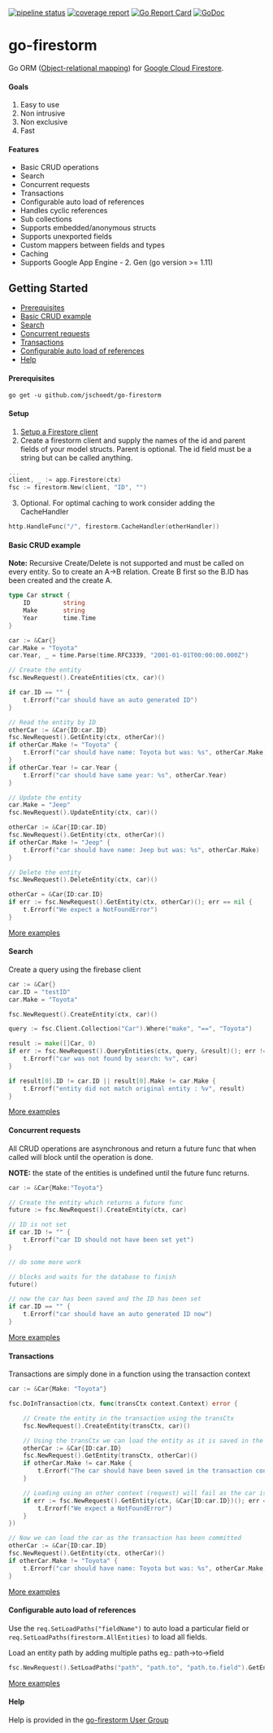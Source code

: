 [![pipeline status](https://gitlab.com/jens.schoedt/go-firestorm/badges/master/pipeline.svg)](https://gitlab.com/jens.schoedt/go-firestorm/commits/master)
[![coverage report](https://gitlab.com/jens.schoedt/go-firestorm/badges/master/coverage.svg)](https://gitlab.com/jens.schoedt/go-firestorm/commits/master)
[![Go Report Card](https://goreportcard.com/badge/github.com/jschoedt/go-firestorm)](https://goreportcard.com/report/github.com/jschoedt/go-firestorm)
[![GoDoc](https://godoc.org/github.com/jschoedt/go-firestorm?status.svg)](https://godoc.org/github.com/jschoedt/go-firestorm)

# go-firestorm
Go ORM ([Object-relational mapping](https://en.wikipedia.org/wiki/Object-relational_mapping)) for [Google Cloud Firestore](https://cloud.google.com/firestore/).


#### Goals
1. Easy to use
2. Non intrusive
4. Non exclusive
3. Fast

#### Features
- Basic CRUD operations
- Search
- Concurrent requests
- Transactions
- Configurable auto load of references
- Handles cyclic references
- Sub collections
- Supports embedded/anonymous structs
- Supports unexported fields
- Custom mappers between fields and types
- Caching
- Supports Google App Engine - 2. Gen (go version >= 1.11)


## Getting Started

   * [Prerequisites](#prerequisites)
   * [Basic CRUD example](#basic-crud-example)
   * [Search](#search)
   * [Concurrent requests](#concurrent-requests)
   * [Transactions](#transactions)
   * [Configurable auto load of references](#configurable-auto-load)
   * [Help](#help)


#### Prerequisites

```
go get -u github.com/jschoedt/go-firestorm
```

#### Setup

1. [Setup a Firestore client](https://firebase.google.com/docs/firestore/quickstart#set_up_your_development_environment)
2. Create a firestorm client and supply the names of the id and parent fields of your model structs.
Parent is optional. The id field must be a string but can be called anything.
```go
...
client, _ := app.Firestore(ctx)
fsc := firestorm.New(client, "ID", "")
```
3. Optional. For optimal caching to work consider adding the CacheHandler
```go
http.HandleFunc("/", firestorm.CacheHandler(otherHandler))
```
#### Basic CRUD example
**Note:** Recursive Create/Delete is not supported and must be called on every entity.
So to create an A->B relation. Create B first so the B.ID has been created and the create A.

```go
type Car struct {
	ID         string
	Make       string
	Year       time.Time
}
```
```go
car := &Car{}
car.Make = "Toyota"
car.Year, _ = time.Parse(time.RFC3339, "2001-01-01T00:00:00.000Z")

// Create the entity
fsc.NewRequest().CreateEntities(ctx, car)()

if car.ID == "" {
    t.Errorf("car should have an auto generated ID")
}

// Read the entity by ID
otherCar := &Car{ID:car.ID}
fsc.NewRequest().GetEntity(ctx, otherCar)()
if otherCar.Make != "Toyota" {
    t.Errorf("car should have name: Toyota but was: %s", otherCar.Make)
}
if otherCar.Year != car.Year {
    t.Errorf("car should have same year: %s", otherCar.Year)
}

// Update the entity
car.Make = "Jeep"
fsc.NewRequest().UpdateEntity(ctx, car)()

otherCar := &Car{ID:car.ID}
fsc.NewRequest().GetEntity(ctx, otherCar)()
if otherCar.Make != "Jeep" {
    t.Errorf("car should have name: Jeep but was: %s", otherCar.Make)
}

// Delete the entity
fsc.NewRequest().DeleteEntity(ctx, car)()

otherCar = &Car{ID:car.ID}
if err := fsc.NewRequest().GetEntity(ctx, otherCar)(); err == nil {
    t.Errorf("We expect a NotFoundError")
}
```
[More examples](https://github.com/jschoedt/go-firestorm/blob/master/tests/integration_test.go)

#### Search
Create a query using the firebase client

```go
car := &Car{}
car.ID = "testID"
car.Make = "Toyota"

fsc.NewRequest().CreateEntity(ctx, car)()

query := fsc.Client.Collection("Car").Where("make", "==", "Toyota")

result := make([]Car, 0)
if err := fsc.NewRequest().QueryEntities(ctx, query, &result)(); err != nil {
    t.Errorf("car was not found by search: %v", car)
}

if result[0].ID != car.ID || result[0].Make != car.Make {
    t.Errorf("entity did not match original entity : %v", result)
}
```
[More examples](https://github.com/jschoedt/go-firestorm/blob/master/tests/integration_test.go)

#### Concurrent requests
All CRUD operations are asynchronous and return a future func that when called will block until the operation is done.

**NOTE:** the state of the entities is undefined until the future func returns.
```go
car := &Car{Make:"Toyota"}

// Create the entity which returns a future func
future := fsc.NewRequest().CreateEntity(ctx, car)

// ID is not set
if car.ID != "" {
	t.Errorf("car ID should not have been set yet")
}

// do some more work

// blocks and waits for the database to finish
future()

// now the car has been saved and the ID has been set
if car.ID == "" {
    t.Errorf("car should have an auto generated ID now")
}
```
[More examples](https://github.com/jschoedt/go-firestorm/blob/master/tests/integration_test.go)

#### Transactions
Transactions are simply done in a function using the transaction context

```go
car := &Car{Make: "Toyota"}

fsc.DoInTransaction(ctx, func(transCtx context.Context) error {

    // Create the entity in the transaction using the transCtx
    fsc.NewRequest().CreateEntity(transCtx, car)()

    // Using the transCtx we can load the entity as it is saved in the session context
    otherCar := &Car{ID:car.ID}
    fsc.NewRequest().GetEntity(transCtx, otherCar)()
    if otherCar.Make != car.Make {
        t.Errorf("The car should have been saved in the transaction context")
    }

    // Loading using an other context (request) will fail as the car is not created until the func returns successfully
    if err := fsc.NewRequest().GetEntity(ctx, &Car{ID:car.ID})(); err == nil {
        t.Errorf("We expect a NotFoundError")
    }
})

// Now we can load the car as the transaction has been committed
otherCar := &Car{ID:car.ID}
fsc.NewRequest().GetEntity(ctx, otherCar)()
if otherCar.Make != "Toyota" {
    t.Errorf("car should have name: Toyota but was: %s", otherCar.Make)
}

```
[More examples](https://github.com/jschoedt/go-firestorm/blob/master/tests/integration_test.go)

#### Configurable auto load of references
Use the ```req.SetLoadPaths("fieldName")``` to auto load a particular field
or ```req.SetLoadPaths(firestorm.AllEntities)``` to load all fields.

Load an entity path by adding multiple paths eg.: path->to->field
```go
fsc.NewRequest().SetLoadPaths("path", "path.to", "path.to.field").GetEntity(ctx, car)()
```
[More examples](https://github.com/jschoedt/go-firestorm/blob/master/tests/integration_test.go)

#### Help
Help is provided in the [go-firestorm User Group](https://groups.google.com/forum/?fromgroups#!forum/go-firestorm)
